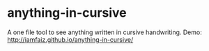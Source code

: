 # anything-in-cursive
A one file tool to see anything written in cursive handwriting.
Demo: http://iamfaiz.github.io/anything-in-cursive/
